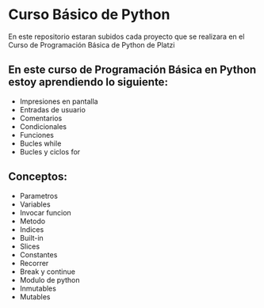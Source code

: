 # Curso Básico de Python
En este repositorio estaran subidos cada proyecto que se realizara en el Curso de Programación Básica de Python de Platzi

## En este curso de Programación Básica en Python estoy aprendiendo lo siguiente:
- Impresiones en pantalla
- Entradas de usuario
- Comentarios
- Condicionales
- Funciones
- Bucles while
- Bucles y ciclos for

## Conceptos: 
- Parametros
- Variables
- Invocar funcion
- Metodo
- Indices
- Built-in 
- Slices
- Constantes
- Recorrer
- Break y continue
- Modulo de python
- Inmutables
- Mutables